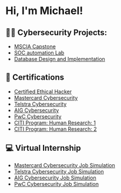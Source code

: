 <h1>Hi, I'm Michael! </h1>

<h2>👨‍💻 Cybersecurity Projects:</h2>

- [MSCIA Capstone](https://github.com/Medume/MSCIA-Capstone)
- [SOC automation Lab](https://github.com/Medume/SOC-Automation-Lab)
- [Database Design and Implementation ](https://github.com/Medume/Database-Design-and-Implementation)

<h2>📃 Certifications</h2>

- [Certified Ethical Hacker](https://ibb.co/5LYDH90)
- [Mastercard Cybersecurity](https://ibb.co/b1QM3xk)
- [Telstra Cybersecurity](https://ibb.co/ky99zc7)
- [AIG Cybersecurity](https://ibb.co/8r4NmcK)
- [PwC Cybersecurity](https://ibb.co/6v13s6j)
- [CITI Program: Human Research: 1](https://ibb.co/PFZVCkm)
- [CITI Program: Human Research: 2](https://ibb.co/g3PdbZc)

<h2>💻 Virtual Internship</h2>

- [Mastercard Cybersecurity Job Simulation](https://ibb.co/b1QM3xk)
- [Telstra Cybersecurity Job Simulation](https://ibb.co/ky99zc7)
- [AIG Cybersecurity Job Simulation](https://ibb.co/8r4NmcK)
- [PwC Cybersecurity Job Simulation](https://ibb.co/6v13s6j)
